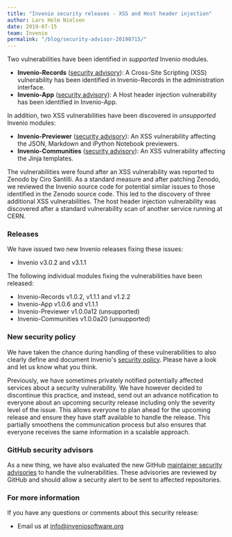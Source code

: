 ```yaml
---
title: "Invenio security releases - XSS and Host header injection"
author: Lars Holm Nielsen
date: 2019-07-15
team: Invenio
permalink: "/blog/security-advisor-20190715/"
---
```


Two vulnerabilities have been identified in *supported* Invenio modules.

- **Invenio-Records** ([security advisory](https://github.com/inveniosoftware/invenio-records/security/advisories/GHSA-vxh3-mvv7-265j)): A Cross-Site Scripting (XSS) vulnerability has been identified in Invenio-Records in the administration interface.
- **Invenio-App** ([security advisory](https://github.com/inveniosoftware/invenio-app/security/advisories/GHSA-94mf-xfg5-r247)): A Host header injection vulnerability has been identified in Invenio-App.

In addition, two XSS vulnerabilities have been discovered in *unsupported* Invenio modules:

- **Invenio-Previewer** ([security advisory](https://github.com/inveniosoftware/invenio-previewer/security/advisories/GHSA-j9m2-6hq2-4r3c)): An XSS vulnerability affecting the JSON, Markdown and iPython Notebook previewers.
- **Invenio-Communities** ([security advisory](https://github.com/inveniosoftware/invenio-communities/security/advisories/GHSA-mfv8-q39f-mgfg)): An XSS vulnerability affecting the Jinja templates.

The vulnerabilities were found after an XSS vulnerability was reported to Zenodo by Ciro Santilli. As a standard measure and after patching Zenodo, we reviewed the Invenio source code for potential similar issues to those identified in the Zenodo source code. This led to the discovery of three additional XSS vulnerabilities. The host header injection vulnerability was discovered after a standard vulnerability scan of another service running at CERN.

### Releases

We have issued two new Invenio releases fixing these issues:

- Invenio v3.0.2 and v3.1.1

The following individual modules fixing the vulnerabilities have been released:

- Invenio-Records v1.0.2, v1.1.1 and v1.2.2
- Invenio-App v1.0.6 and v1.1.1
- Invenio-Previewer v1.0.0a12 (unsupported)
- Invenio-Communities v1.0.0a20 (unsupported)

### New security policy

We have taken the chance during handling of these vulnerabilities to also clearly define and document Invenio's [security policy](https://invenio.readthedocs.io/en/latest/community/security-policy.html). Please have a look and let us know what you think.

Previously, we have sometimes privately notified potentially affected services about a security vulnerability. We have however decided to discontinue this practice, and instead, send out an advance notification to everyone about an upcoming security release including only the severity level of the issue. This allows everyone to plan ahead for the upcoming release and ensure they have staff available to handle the release. This partially smoothens the communication process but also ensures that everyone receives the same information in a scalable approach.

### GitHub security advisors

As a new thing, we have also evaluated the new GitHub [maintainer security advisories](https://help.github.com/en/articles/about-maintainer-security-advisories) to handle the vulnerabilities. These advisories are reviewed by GitHub and should allow a security alert to be sent to affected repositories.

### For more information

If you have any questions or comments about this security release:
* Email us at [info@inveniosoftware.org](mailto:info@inveniosoftware.org)